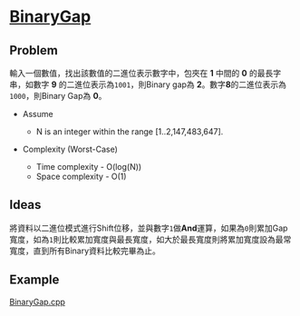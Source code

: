 # [BinaryGap](https://codility.com/programmers/lessons/1-iterations/binary_gap/)

## Problem

輸入一個數值，找出該數值的二進位表示數字中，包夾在 **1** 中間的 **0** 的最長字串，如數字 **9** 的二進位表示為`1001`，則Binary gap為 **2**。數字**8**的二進位表示為`1000`，則Binary Gap為 **0**。

- Assume
  - N is an integer within the range [1..2,147,483,647].

- Complexity (Worst-Case)
  - Time complexity - O(log(N))
  - Space complexity - O(1)

## Ideas

將資料以二進位模式進行Shift位移，並與數字`1`做**And**運算，如果為`0`則累加Gap寬度，如為`1`則比較累加寬度與最長寬度，如大於最長寬度則將累加寬度設為最常寬度，直到所有Binary資料比較完畢為止。

## Example

[BinaryGap.cpp](BinaryGap.cpp)